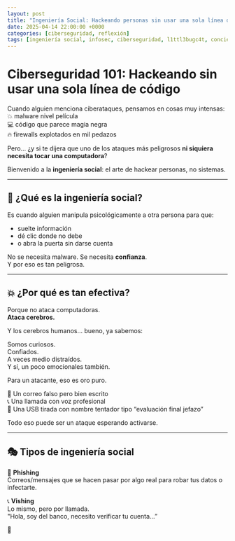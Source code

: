 ```yaml
---
layout: post
title: "Ingeniería Social: Hackeando personas sin usar una sola línea de código"
date: 2025-04-14 22:00:00 +0000
categories: [ciberseguridad, reflexión]
tags: [ingeniería social, infosec, ciberseguridad, l1ttl3bugc4t, concienciación]
---
```


# Ciberseguridad 101: Hackeando sin usar una sola línea de código

Cuando alguien menciona ciberataques, pensamos en cosas muy intensas:  
💥 malware nivel película  
💻 código que parece magia negra  
🔥 firewalls explotados en mil pedazos

Pero… ¿y si te dijera que uno de los ataques más peligrosos **ni siquiera necesita tocar una computadora**?

Bienvenido a la **ingeniería social**: el arte de hackear personas, no sistemas.

---

## 🧠 ¿Qué es la ingeniería social?

Es cuando alguien manipula psicológicamente a otra persona para que:

- suelte información  
- dé clic donde no debe  
- o abra la puerta sin darse cuenta  

No se necesita malware. Se necesita **confianza**.  
Y por eso es tan peligrosa.

---

## 💥 ¿Por qué es tan efectiva?

Porque no ataca computadoras.  
**Ataca cerebros.**

Y los cerebros humanos… bueno, ya sabemos:

Somos curiosos.  
Confiados.  
A veces medio distraídos.  
Y sí, un poco emocionales también.

Para un atacante, eso es oro puro.

📧 Un correo falso pero bien escrito  
📞 Una llamada con voz profesional  
👀 Una USB tirada con nombre tentador tipo “evaluación final jefazo”

Todo eso puede ser un ataque esperando activarse.

---

## 🎭 Tipos de ingeniería social

🧪 **Phishing**  
Correos/mensajes que se hacen pasar por algo real para robar tus datos o infectarte.

📞 **Vishing**  
Lo mismo, pero por llamada.  
"Hola, soy del banco, necesito verificar tu cuenta…”

💬